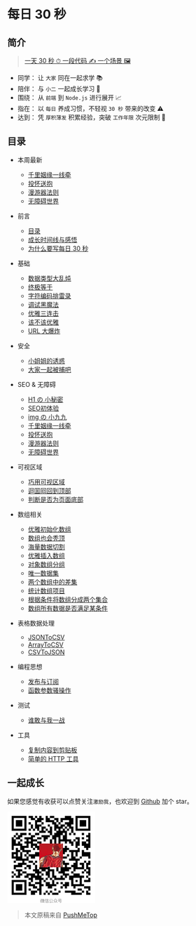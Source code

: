 # 每日 30 秒

## 简介

> [一天 30 秒 ⏱ 一段代码 ✍️ 一个场景 🖼](https://github.com/pushmetop/30-seconds-for-everyday)

* 同学： 让 `大家` 同在一起求学 📚
* 陪伴： 与 `小二` 一起成长学习 💪
* 围绕： 从 `前端` 到 `Node.js` 进行展开 📈
* 指在： 以 `每日` 养成习惯，不轻视 `30 秒` 带来的改变 ⚠️
* 达到： 凭 `厚积薄发` 积累经验，突破 `工作年限` 次元限制 🎯

## 目录

* 本周最新
    * [千里姻缘一线牵](posts/hyperlink.md)
    * [投怀送抱](posts/sitemap.md)
    * [漫游器法则](posts/robot-txt.md)
    * [无障碍世界](posts/a11y-101.md)

* 前言
    * [目录](SUMMARY.md)
    * [成长时间线与感悟](TIMELINE.md)
    * [为什么要写每日 30 秒](WAY.md)

* 基础
    * [数据类型大乱炖](posts/type.md)
    * [终极等于](posts/equals.md)
    * [字符编码排雷录](posts/unicode.md)
    * [调试黑魔法](posts/super-console.md)
    * [优雅三连击](posts/tips.md)
    * [该不该优雅](posts/about-readability.md)
    * [URL 大爆炸](posts/url.md)

* 安全
    * [小姐姐的诱惑](posts/hijack.md)
    * [大家一起被捕吧](posts/lets-get-arrested.md)

* SEO & 无障碍
    * [H1 の 小秘密](posts/heading.md)
    * [SEO初体验](posts/seo-101.md)
    * [img の 小九九](posts/img-tag.md)
    * [千里姻缘一线牵](posts/hyperlink.md)
    * [投怀送抱](posts/sitemap.md)
    * [漫游器法则](posts/robot-txt.md)
    * [无障碍世界](posts/a11y-101.md)

* 可视区域
    * [巧用可视区域](posts/in-viewport.md)
    * [迴囬囘回到顶部](posts/scroll.md)
    * [判断是否为页面底部](posts/bottom-visible.md)

* 数组相关
    * [优雅初始化数组](posts/init-array.md)
    * [数组也会秃顶](posts/sparse-array.md)
    * [海量数据切割](posts/chunk.md)
    * [优雅插入数组](posts/insert-item-inside-an-array.md)
    * [对象数组分组](posts/group-by.md)
    * [唯一数据集](posts/unique.md)
    * [两个数组中的差集](posts/difference.md)
    * [统计数组项目](posts/count.md)
    * [根据条件将数组分成两个集合](posts/bifurcate.md)
    * [数组所有数据是否满足某条件](posts/all.md)

* 表格数据处理
    * [JSONToCSV](posts/json-to-csv.md)
    * [ArrayToCSV](posts/array-to-csv.md)
    * [CSVToJSON](posts/csv-to-json.md)

* 编程思想
    * [发布与订阅](posts/event.md)
    * [函数参数骚操作](posts/function-params.md)

* 测试
    * [谁敢与我一战](posts/benchmark.md)

* 工具
    * [复制内容到剪贴板](posts/copy-to-clipboard.md)
    * [简单的 HTTP 工具](posts/simple-http.md)

## 一起成长

如果您感觉有收获可以点赞关注`激励我`，也欢迎到 [Github](https://github.com/pushmetop/30-seconds-for-everyday) 加个 star。

![微信公众号](https://raw.githubusercontent.com/pushmetop/resource/master/donate/pushmetop.png)

> 本文原稿来自 [PushMeTop](https://github.com/pushmetop)